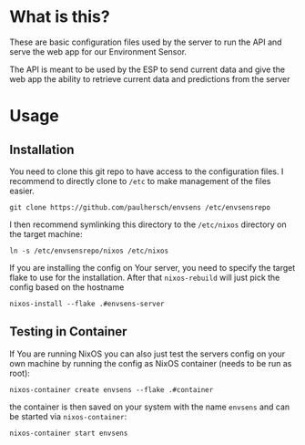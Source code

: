 # What is this?
These are basic configuration files used by the server to run the API and serve the web app for our Environment Sensor.

The API is meant to be used by the ESP to send current data and give the web app the ability to
retrieve current data and predictions from the server

# Usage
## Installation
You need to clone this git repo to have access to the configuration files. I recommend to directly
clone to `/etc` to make management of the files easier.
```shell
git clone https://github.com/paulhersch/envsens /etc/envsensrepo
```
I then recommend symlinking this directory to the `/etc/nixos` directory on the target machine:
```shell
ln -s /etc/envsensrepo/nixos /etc/nixos
```
If you are installing the config on Your server, you need to specify the target
flake to use for the installation. After that `nixos-rebuild` will just pick the config
based on the hostname
```shell
nixos-install --flake .#envsens-server 
```

## Testing in Container
If You are running NixOS you can also just test the servers config on your own machine
by running the config as NixOS container (needs to be run as root):
```shell
nixos-container create envsens --flake .#container
```
the container is then saved on your system with the name `envsens` and can be started
via `nixos-container`:
```shell
nixos-container start envsens
```
